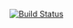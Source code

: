 [![Build Status](https://travis-ci.org/SERGEEVSKI/Course_work.svg?branch=master)](https://travis-ci.org/SERGEEVSKI/Course_work)
